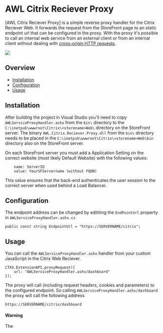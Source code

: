 AWL Citrix Reciever Proxy
=========================

[AWL Citrix Reciever Proxy] is a simple reverse proxy handler for the Citrix Reciever Web. It forwards the request from the StoreFront page to an static endpoint url that can be configured in the proxy. With the proxy it's possible to call an internal web service from an external client or from an internal client without dealing with [cross-origin HTTP requests](https://developer.mozilla.org/en-US/docs/Web/HTTP/Access_control_CORS).

![](docs/flow.png)

## Overview

* [Installation](#installation)
* [Configuration](#configuration)
* [Usage](#usage)

## Installation

After building the project in Visual Studio you'll need to copy `AWLServiceProxyHandler.ashx` from the `bin\` directory to the `C:\inetpub\wwwroot\Citrix\<storename>Web\` directory on the StoreFront server. The binary `AWL.Citrix.Reciever.Proxy.dll` from the `bin\` directory needs to be placed in the `C:\inetpub\wwwroot\Citrix\<storename>Web\bin` directory also on the StoreFront server.

On each StoreFront server you must add a Application Setting on the correct website (most likely Default Website) with the following values:
```
    name: ServerID
    value: YourSFServername (without FQDN)
```
This value ensures that the back-end authenticates the user session to the correct server when used behind a Load Balancer.

## Configuration

The endpoint address can be changed by edititing the `EndPointUrl` property in `AWLServiceProxyHandler.ashx.cs` 

```
public const string EndpointUrl = "https://SERVERNAME/citrix";
```

## Usage

You can call the `AWLServiceProxyHandler.ashx` handler from your custom JavaScript in the Citrix Web Reciever.

```
CTXS.ExtensionAPI.proxyRequest({
    url: "AWLServiceProxyHandler.ashx/dashboard"
});
```

The proxy will call (including request headers, cookies and parameters) to the configured endpoint. So calling `AWLServiceProxyHandler.ashx/dashboard` the proxy will call the following address

```
https://SERVERNAME/citrix/dashboard
```

#### Warning

The
